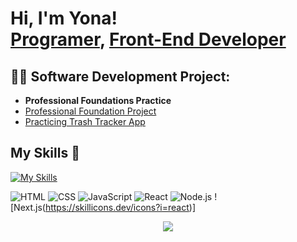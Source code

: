 <h1>Hi, I'm Yona! <br/><a href="https://github.com/Jonah-coder36">Programer</a>, <a href="https://www.linkedin.com/in/yona-akuma-800396354/">Front-End Developer</a> 
<h2>👨‍💻 Software Development Project:</h2>

- <b>Professional Foundations Practice </b>
 - [Professional Foundation Project](https://github.com/Jonah-coder36/Professional-Foundations)
  - [Practicing Trash Tracker App](https://www.canva.com/design/DAGlwBmq4GY/a2EoAeHtaxi6djXb_SnChg/edit?utm_content=DAGlwBmq4GY&utm_campaign=designshare&utm_medium=link2&utm_source=sharebutton)
 
  
## My Skills 🧠

[![My Skills](https://skillicons.dev/icons?i=html,css,tailwind,js,react,nextjs,figma&=3)](https://skillicons.dev)

![HTML](https://img.shields.io/badge/-HTML-E34F26?style=flat-square&logo=html5&logoColor=white)
![CSS](https://img.shields.io/badge/-CSS-1572B6?style=flat-square&logo=css3&logoColor=white)
![JavaScript](https://img.shields.io/badge/-JavaScript-F7DF1E?style=flat-square&logo=javascript&logoColor=black)
![React](https://img.shields.io/badge/-React-61DAFB?style=flat-square&logo=react&logoColor=black)
![Node.js](https://img.shields.io/badge/-Node.js-339933?style=flat-square&logo=node.js&logoColor=white)
![Next.js(https://skillicons.dev/icons?i=react)]
<p align="center">
  <a href="https://skillicons.dev">
    <img src="https://skillicons.dev/icons?i=git,kubernetes,docker,c,vim" />
  </a>
</p>
<!--
**joshmadakor1/joshmadakor1** is a ✨ _special_ ✨ repository because its `README.md` (this file) appears on your GitHub profile.

Here are some ideas to get you started:

- 🔭 I’m currently working on ...
- 🌱 I’m currently learning ...
- 👯 I’m looking to collaborate on ...
- 🤔 I’m looking for help with ...
- 💬 Ask me about ...
- 📫 How to reach me: ...
- 😄 Pronouns: ...
- ⚡ Fun fact: ...
-->
